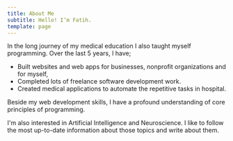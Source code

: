 ```yaml
---
title: About Me
subtitle: Hello! I’m Fatih.
template: page
---
```

In the long journey of my medical education I also taught myself programming. Over the last 5 years, I have;

*   Built websites and web apps for businesses, nonprofit organizations and for myself,
*   Completed lots of freelance software development work.
*   Created medical applications to automate the repetitive tasks in hospital.

Beside my  web development skills, I have a profound understanding of core principles of programming.

I'm also interested in Artificial Intelligence and Neuroscience. I like to follow the most up-to-date information about those topics and write about them. 

 

